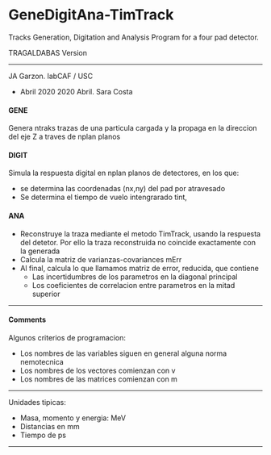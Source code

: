 # GeneDigitAna-TimTrack
 Tracks Generation, Digitation and Analysis Program for a four pad detector.

TRAGALDABAS Version
*****************************
   JA Garzon. labCAF / USC
   - Abril 2020
   2020 Abril. Sara Costa

#### GENE

 Genera ntraks trazas de una particula cargada y la
 propaga en la direccion del eje Z a traves de nplan planos
#### DIGIT
Simula la respuesta digital en nplan planos de detectores, en los que:
 - se determina las coordenadas (nx,ny) del pad por atravesado
 - Se determina el tiempo de vuelo intengrarado tint, 
#### ANA
 - Reconstruye la traza mediante el metodo TimTrack, usando la respuesta del
detetor. Por ello la traza reconstruida no coincide exactamente con la 
generada
 - Calcula la matriz de varianzas-covariances mErr
 - Al final, calcula lo que llamamos matriz de error, reducida, que contiene
   * Las incertidumbres de los parametros en la diagonal principal
   * Los coeficientes de correlacion entre parametros en la mitad superior
***************************************************************
#### Comments
Algunos criterios de programacion:
 - Los nombres de las variables siguen en general alguna norma nemotecnica
 - Los nombres de los vectores comienzan con v
 - Los nombres de las matrices comienzan con m
********************************************************************
Unidades tipicas:
 - Masa, momento y energia: MeV
 - Distancias en mm
 - Tiempo de ps
********************************************************************